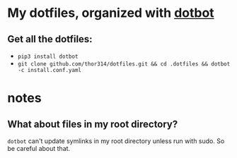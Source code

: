 # My dotfiles, organized with [dotbot](https://github.com/anishathalye/dotbot)
## Get all the dotfiles:
- `pip3 install dotbot`
- `git clone github.com/thor314/dotfiles.git && cd .dotfiles && dotbot -c install.conf.yaml`

# notes
## What about files in my root directory?
`dotbot` can't update symlinks in my root directory unless run with sudo. So be careful about that. 
